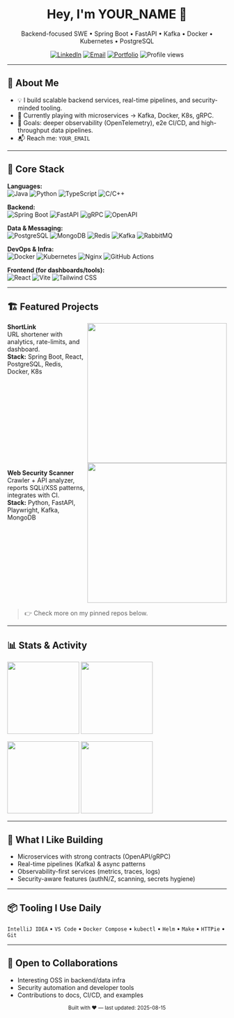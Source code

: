 <!-- Profile Header -->
<h1 align="center">Hey, I'm YOUR_NAME 👋</h1>
<p align="center">
  Backend-focused SWE • Spring Boot • FastAPI • Kafka • Docker • Kubernetes • PostgreSQL
</p>

<p align="center">
  <a href="https://www.linkedin.com/in/YOUR_LINKEDIN/"><img alt="LinkedIn" src="https://img.shields.io/badge/-LinkedIn-0A66C2?logo=linkedin&logoColor=white"></a>
  <a href="mailto:YOUR_EMAIL"><img alt="Email" src="https://img.shields.io/badge/-Email-D14836?logo=gmail&logoColor=white"></a>
  <a href="https://YOUR_PORTFOLIO_URL"><img alt="Portfolio" src="https://img.shields.io/badge/-Portfolio-1F2937?logo=vercel&logoColor=white"></a>
  <img alt="Profile views" src="https://komarev.com/ghpvc/?username=YOUR_USERNAME&style=flat&color=blue">
</p>

---

## 🚀 About Me
- 💡 I build scalable backend services, real-time pipelines, and security-minded tooling.  
- 🧰 Currently playing with microservices → Kafka, Docker, K8s, gRPC.  
- 🎯 Goals: deeper observability (OpenTelemetry), e2e CI/CD, and high-throughput data pipelines.  
- 📬 Reach me: `YOUR_EMAIL`

---

## 🧱 Core Stack
<!-- Badges: swap / add as needed -->
**Languages:**  
![Java](https://img.shields.io/badge/Java-ED8B00?logo=openjdk&logoColor=white)
![Python](https://img.shields.io/badge/Python-3776AB?logo=python&logoColor=white)
![TypeScript](https://img.shields.io/badge/TypeScript-3178C6?logo=typescript&logoColor=white)
![C/C++](https://img.shields.io/badge/C/C++-00599C?logo=c&logoColor=white)

**Backend:**  
![Spring Boot](https://img.shields.io/badge/Spring%20Boot-6DB33F?logo=springboot&logoColor=white)
![FastAPI](https://img.shields.io/badge/FastAPI-009688?logo=fastapi&logoColor=white)
![gRPC](https://img.shields.io/badge/gRPC-1c9?logo=google&logoColor=white)
![OpenAPI](https://img.shields.io/badge/OpenAPI-6BA539?logo=openapiinitiative&logoColor=white)

**Data & Messaging:**  
![PostgreSQL](https://img.shields.io/badge/PostgreSQL-4169E1?logo=postgresql&logoColor=white)
![MongoDB](https://img.shields.io/badge/MongoDB-47A248?logo=mongodb&logoColor=white)
![Redis](https://img.shields.io/badge/Redis-DC382D?logo=redis&logoColor=white)
![Kafka](https://img.shields.io/badge/Apache%20Kafka-231F20?logo=apachekafka&logoColor=white)
![RabbitMQ](https://img.shields.io/badge/RabbitMQ-FF6600?logo=rabbitmq&logoColor=white)

**DevOps & Infra:**  
![Docker](https://img.shields.io/badge/Docker-2496ED?logo=docker&logoColor=white)
![Kubernetes](https://img.shields.io/badge/Kubernetes-326CE5?logo=kubernetes&logoColor=white)
![Nginx](https://img.shields.io/badge/Nginx-009639?logo=nginx&logoColor=white)
![GitHub Actions](https://img.shields.io/badge/GitHub%20Actions-2088FF?logo=githubactions&logoColor=white)

**Frontend (for dashboards/tools):**  
![React](https://img.shields.io/badge/React-20232A?logo=react&logoColor=61DAFB)
![Vite](https://img.shields.io/badge/Vite-646CFF?logo=vite&logoColor=white)
![Tailwind CSS](https://img.shields.io/badge/Tailwind-38B2AC?logo=tailwindcss&logoColor=white)

---

## 🏗️ Featured Projects
<!-- Update repo names and descriptions -->
<a href="https://github.com/YOUR_USERNAME/shortlink">
  <img align="right" width="320" src="https://github-readme-stats.vercel.app/api/pin/?username=YOUR_USERNAME&repo=shortlink&theme=tokyonight&hide_border=true" />
</a>

**ShortLink**  
URL shortener with analytics, rate-limits, and dashboard.  
**Stack:** Spring Boot, React, PostgreSQL, Redis, Docker, K8s

<br clear="right"/>

<a href="https://github.com/YOUR_USERNAME/security-scanner">
  <img align="right" width="320" src="https://github-readme-stats.vercel.app/api/pin/?username=YOUR_USERNAME&repo=security-scanner&theme=tokyonight&hide_border=true" />
</a>

**Web Security Scanner**  
Crawler + API analyzer, reports SQLi/XSS patterns, integrates with CI.  
**Stack:** Python, FastAPI, Playwright, Kafka, MongoDB

<br clear="right"/>

> 👉 Check more on my pinned repos below.

---

## 📊 Stats & Activity
<p>
  <img height="165" src="https://github-readme-stats.vercel.app/api?username=YOUR_USERNAME&show_icons=true&theme=tokyonight&hide_border=true" />
  <img height="165" src="https://github-readme-stats.vercel.app/api/top-langs/?username=YOUR_USERNAME&layout=compact&theme=tokyonight&hide_border=true" />
</p>

<p>
  <img height="165" src="https://streak-stats.demolab.com?user=YOUR_USERNAME&theme=tokyonight&hide_border=true" />
  <img height="165" src="https://github-readme-activity-graph.vercel.app/graph?username=YOUR_USERNAME&theme=tokyo-night&hide_border=true" />
</p>

---

## 🧪 What I Like Building
- Microservices with strong contracts (OpenAPI/gRPC)
- Real-time pipelines (Kafka) & async patterns
- Observability-first services (metrics, traces, logs)
- Security-aware features (authN/Z, scanning, secrets hygiene)

---

## 📦 Tooling I Use Daily
`IntelliJ IDEA` • `VS Code` • `Docker Compose` • `kubectl` • `Helm` • `Make` • `HTTPie` • `Git`

---

## 🤝 Open to Collaborations
- Interesting OSS in backend/data infra
- Security automation and developer tools
- Contributions to docs, CI/CD, and examples

<!-- Footer -->
<div align="center">
  <sub>Built with ❤️ — last updated: <!-- DATE -->2025-08-15</sub>
</div>

